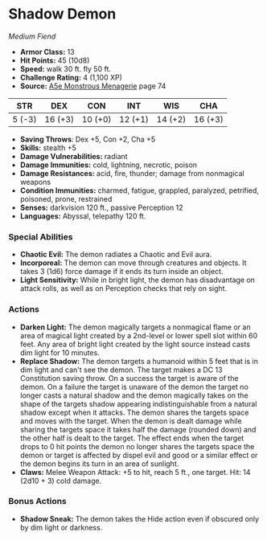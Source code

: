 # Shadow Demon

*Medium* *Fiend*

- **Armor Class:** 13
- **Hit Points:** 45 (10d8)
- **Speed:** walk 30 ft. fly 50 ft.
- **Challenge Rating:** 4 (1,100 XP)
- **Source:** [A5e Monstrous Menagerie](https://enpublishingrpg.com/products/level-up-monstrous-menagerie-a5e) page 74

| STR | DEX | CON | INT | WIS | CHA |
| --- | --- | --- | --- | --- | --- |
| 5 (-3) | 16 (+3) | 10 (+0) | 12 (+1) | 14 (+2) | 16 (+3) |

- **Saving Throws**: Dex +5, Con +2, Cha +5
- **Skills:** stealth +5
- **Damage Vulnerabilities:** radiant
- **Damage Immunities:** cold, lightning, necrotic, poison
- **Damage Resistances:** acid, fire, thunder; damage from nonmagical weapons
- **Condition Immunities:** charmed, fatigue, grappled, paralyzed, petrified, poisoned, prone, restrained
- **Senses:** darkvision 120 ft., passive Perception 12
- **Languages:** Abyssal, telepathy 120 ft.

### Special Abilities

- **Chaotic Evil:** The demon radiates a Chaotic and Evil aura.
- **Incorporeal:** The demon can move through creatures and objects. It takes 3 (1d6) force damage if it ends its turn inside an object.
- **Light Sensitivity:** While in bright light, the demon has disadvantage on attack rolls, as well as on Perception checks that rely on sight.

### Actions

- **Darken Light:** The demon magically targets a nonmagical flame or an area of magical light created by a 2nd-level or lower spell slot within 60 feet. Any area of bright light created by the light source instead casts dim light for 10 minutes.
- **Replace Shadow:** The demon targets a humanoid within 5 feet that is in dim light and can't see the demon. The target makes a DC 13 Constitution saving throw. On a success  the target is aware of the demon. On a failure  the target is unaware of the demon  the target no longer casts a natural shadow  and the demon magically takes on the shape of the targets shadow  appearing indistinguishable from a natural shadow except when it attacks. The demon shares the targets space and moves with the target. When the demon is dealt damage while sharing the targets space  it takes half the damage (rounded down) and the other half is dealt to the target. The effect ends when the target drops to 0 hit points  the demon no longer shares the targets space  the demon or target is affected by dispel evil and good or a similar effect  or the demon begins its turn in an area of sunlight.
- **Claws:** Melee Weapon Attack: +5 to hit, reach 5 ft., one target. Hit: 14 (2d10 + 3) cold damage.

### Bonus Actions

- **Shadow Sneak:** The demon takes the Hide action even if obscured only by dim light or darkness.


